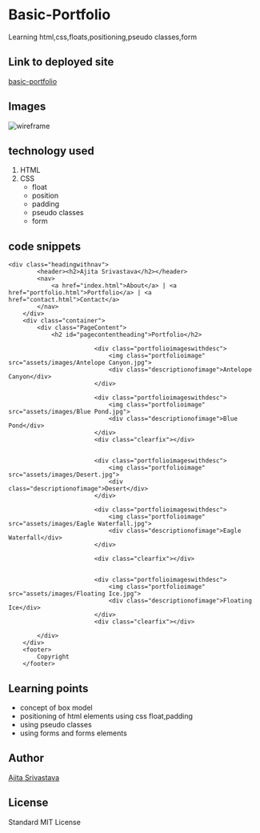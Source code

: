 # Basic-Portfolio

<!-- Put a description of what the project is -->
Learning html,css,floats,positioning,pseudo classes,form

## Link to deployed site
<!-- make a link to the deployed site --> 
<!-- [What the user will see](the link to the deployed site) -->
[basic-portfolio](https://ajitas.github.io/Basic-Portfolio/)

## Images
<!-- take a picture of the image and add it into the readme  -->
<!-- ![image title](path or link to image) -->
![wireframe](images/portfolio-layout.jpg)

## technology used
<!-- make a list of technology used -->
<!-- what you used for this web app, like html css -->

<!-- 
1. First ordered list item
2. Another item
⋅⋅* Unordered sub-list. 
1. Actual numbers don't matter, just that it's a number
⋅⋅1. Ordered sub-list
4. And another item. 
-->
1. HTML
2. CSS
    * float
    * position
    * padding
    * pseudo classes
    * form


## code snippets
<!-- put snippets of code inside ``` ``` so it will look like code -->
<!-- if you want to put blockquotes use a > -->

```
<div class="headingwithnav">
        <header><h2>Ajita Srivastava</h2></header>
        <nav>
            <a href="index.html">About</a> | <a href="portfolio.html">Portfolio</a> | <a href="contact.html">Contact</a>
        </nav>
    </div> 
    <div class="container">
        <div class="PageContent">
            <h2 id="pagecontentheading">Portfolio</h2>
            
                        <div class="portfolioimageswithdesc"> 
                            <img class="portfolioimage" src="assets/images/Antelope Canyon.jpg">
                            <div class="descriptionofimage">Antelope Canyon</div>
                        </div>
                   
                        <div class="portfolioimageswithdesc"> 
                            <img class="portfolioimage" src="assets/images/Blue Pond.jpg">
                            <div class="descriptionofimage">Blue Pond</div>
                        </div>
                        <div class="clearfix"></div>
                
            
                        <div class="portfolioimageswithdesc"> 
                            <img class="portfolioimage" src="assets/images/Desert.jpg">
                            <div class="descriptionofimage">Desert</div>
                        </div>
  
                        <div class="portfolioimageswithdesc"> 
                            <img class="portfolioimage" src="assets/images/Eagle Waterfall.jpg">
                            <div class="descriptionofimage">Eagle Waterfall</div>
                        </div>
            
                        <div class="clearfix"></div>
       
            
                        <div class="portfolioimageswithdesc"> 
                            <img class="portfolioimage" src="assets/images/Floating Ice.jpg">
                            <div class="descriptionofimage">Floating Ice</div>
                        </div>
                        <div class="clearfix"></div>
         
        </div>
    </div>
    <footer>
        Copyright
    </footer>
```
## Learning points
* concept of box model
* positioning of html elements using css float,padding
* using pseudo classes
* using forms and forms elements



## Author 
[Ajita Srivastava](https://github.com/ajitas)

## License
Standard MIT License

